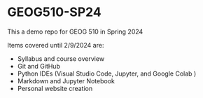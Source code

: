 # GEOG510-SP24

This a demo repo for GEOG 510 in Spring 2024

Items covered until 2/9/2024 are:

- Syllabus and course overview 
- Git and GitHub
- Python IDEs (Visual Studio Code,  Jupyter, and Google Colab )
- Markdown and Jupyter Notebook
- Personal website creation


